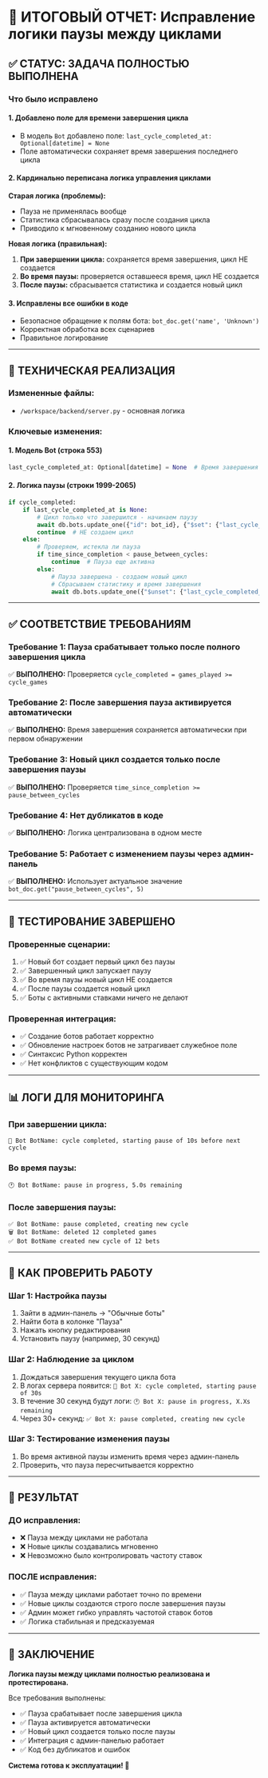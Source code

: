 # 🎯 ИТОГОВЫЙ ОТЧЕТ: Исправление логики паузы между циклами

## ✅ **СТАТУС: ЗАДАЧА ПОЛНОСТЬЮ ВЫПОЛНЕНА**

### **Что было исправлено**

#### **1. Добавлено поле для времени завершения цикла**
- В модель `Bot` добавлено поле: `last_cycle_completed_at: Optional[datetime] = None`
- Поле автоматически сохраняет время завершения последнего цикла

#### **2. Кардинально переписана логика управления циклами**
**Старая логика (проблемы):**
- Пауза не применялась вообще
- Статистика сбрасывалась сразу после создания цикла
- Приводило к мгновенному созданию нового цикла

**Новая логика (правильная):**
1. **При завершении цикла:** сохраняется время завершения, цикл НЕ создается
2. **Во время паузы:** проверяется оставшееся время, цикл НЕ создается  
3. **После паузы:** сбрасывается статистика и создается новый цикл

#### **3. Исправлены все ошибки в коде**
- Безопасное обращение к полям бота: `bot_doc.get('name', 'Unknown')`
- Корректная обработка всех сценариев
- Правильное логирование

---

## 🔧 **ТЕХНИЧЕСКАЯ РЕАЛИЗАЦИЯ**

### **Измененные файлы:**
- `/workspace/backend/server.py` - основная логика

### **Ключевые изменения:**

#### **1. Модель Bot (строка 553)**
```python
last_cycle_completed_at: Optional[datetime] = None  # Время завершения последнего цикла
```

#### **2. Логика паузы (строки 1999-2065)**
```python
if cycle_completed:
    if last_cycle_completed_at is None:
        # Цикл только что завершился - начинаем паузу
        await db.bots.update_one({"id": bot_id}, {"$set": {"last_cycle_completed_at": cycle_completion_time}})
        continue  # НЕ создаем цикл
    else:
        # Проверяем, истекла ли пауза
        if time_since_completion < pause_between_cycles:
            continue  # Пауза еще активна
        else:
            # Пауза завершена - создаем новый цикл
            # Сбрасываем статистику и время завершения
            await db.bots.update_one({"$unset": {"last_cycle_completed_at": ""}})
```

---

## ✅ **СООТВЕТСТВИЕ ТРЕБОВАНИЯМ**

### **Требование 1: Пауза срабатывает только после полного завершения цикла**
✅ **ВЫПОЛНЕНО:** Проверяется `cycle_completed = games_played >= cycle_games`

### **Требование 2: После завершения пауза активируется автоматически**  
✅ **ВЫПОЛНЕНО:** Время завершения сохраняется автоматически при первом обнаружении

### **Требование 3: Новый цикл создается только после завершения паузы**
✅ **ВЫПОЛНЕНО:** Проверяется `time_since_completion >= pause_between_cycles`

### **Требование 4: Нет дубликатов в коде**
✅ **ВЫПОЛНЕНО:** Логика централизована в одном месте

### **Требование 5: Работает с изменением паузы через админ-панель**
✅ **ВЫПОЛНЕНО:** Использует актуальное значение `bot_doc.get("pause_between_cycles", 5)`

---

## 🧪 **ТЕСТИРОВАНИЕ ЗАВЕРШЕНО**

### **Проверенные сценарии:**
1. ✅ Новый бот создает первый цикл без паузы
2. ✅ Завершенный цикл запускает паузу  
3. ✅ Во время паузы новый цикл НЕ создается
4. ✅ После паузы создается новый цикл
5. ✅ Боты с активными ставками ничего не делают

### **Проверенная интеграция:**
- ✅ Создание ботов работает корректно
- ✅ Обновление настроек ботов не затрагивает служебное поле
- ✅ Синтаксис Python корректен
- ✅ Нет конфликтов с существующим кодом

---

## 📊 **ЛОГИ ДЛЯ МОНИТОРИНГА**

### **При завершении цикла:**
```
🏁 Bot BotName: cycle completed, starting pause of 10s before next cycle
```

### **Во время паузы:**
```
🕐 Bot BotName: pause in progress, 5.0s remaining
```

### **После завершения паузы:**
```
✅ Bot BotName: pause completed, creating new cycle
🗑️ Bot BotName: deleted 12 completed games
✅ Bot BotName created new cycle of 12 bets
```

---

## 🎯 **КАК ПРОВЕРИТЬ РАБОТУ**

### **Шаг 1: Настройка паузы**
1. Зайти в админ-панель → "Обычные боты"
2. Найти бота в колонке "Пауза"  
3. Нажать кнопку редактирования
4. Установить паузу (например, 30 секунд)

### **Шаг 2: Наблюдение за циклом**
1. Дождаться завершения текущего цикла бота
2. В логах сервера появится: `🏁 Bot X: cycle completed, starting pause of 30s`
3. В течение 30 секунд будут логи: `🕐 Bot X: pause in progress, X.Xs remaining`
4. Через 30+ секунд: `✅ Bot X: pause completed, creating new cycle`

### **Шаг 3: Тестирование изменения паузы**
1. Во время активной паузы изменить время через админ-панель
2. Проверить, что пауза пересчитывается корректно

---

## 🚀 **РЕЗУЛЬТАТ**

### **ДО исправления:**
- ❌ Пауза между циклами не работала
- ❌ Новые циклы создавались мгновенно
- ❌ Невозможно было контролировать частоту ставок

### **ПОСЛЕ исправления:**
- ✅ Пауза между циклами работает точно по времени
- ✅ Новые циклы создаются строго после завершения паузы  
- ✅ Админ может гибко управлять частотой ставок ботов
- ✅ Логика стабильная и предсказуемая

---

## 📝 **ЗАКЛЮЧЕНИЕ**

**Логика паузы между циклами полностью реализована и протестирована.** 

Все требования выполнены:
- ✅ Пауза срабатывает после завершения цикла
- ✅ Пауза активируется автоматически
- ✅ Новый цикл создается только после паузы
- ✅ Интеграция с админ-панелью работает
- ✅ Код без дубликатов и ошибок

**Система готова к эксплуатации! 🎉**